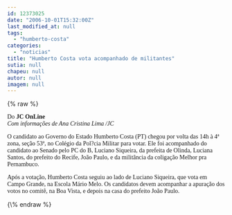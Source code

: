 ```yaml
---
id: 12373025
date: "2006-10-01T15:32:00Z"
last_modified_at: null
tags:
  - "humberto-costa"
categories:
  - "noticias"
title: "Humberto Costa vota acompanhado de militantes"
sutia: null
chapeu: null
autor: null
imagem: null
---
```

{\% raw %}
<p><P><FONT face=\"Franklin Gothic Medium\"><FONT face=Verdana>Do<STRONG> JC OnLine</STRONG></FONT><BR><I><FONT face=Verdana>Com informações de Ana Cristina Lima&nbsp;/JC</FONT></P></I></p>
<p><P><FONT face=Verdana>O candidato ao Governo do Estado Humberto Costa (PT) chegou por volta das 14h à 4ª zona, seção 53ª, no Colégio da Pol?cia Militar para votar. Ele foi acompanhado do candidato ao Senado pelo PC do B, Luciano Siqueira, da prefeita de Olinda, Luciana Santos, do prefeito do Recife, João Paulo, e da militância da coligação Melhor pra Pernambuco.</FONT></P></p>
<p><P><FONT face=Verdana>Após a votação, Humberto Costa seguiu ao lado de Luciano Siqueira, que vota em Campo Grande, na Escola Mário Melo. Os candidatos devem acompanhar a apuração dos votos no comitê, na Boa Vista, e depois na casa do prefeito João Paulo.</FONT></P></FONT> </p>
{\% endraw %}